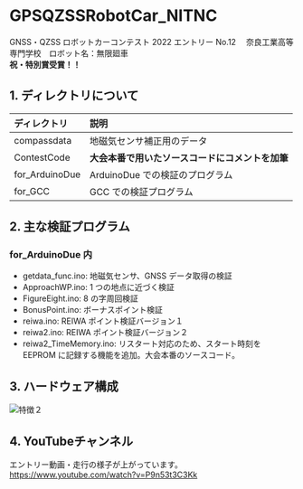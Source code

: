 # GPSQZSSRobotCar_NITNC

GNSS・QZSS ロボットカーコンテスト 2022
エントリー No.12 　奈良工業高等専門学校　ロボット名：無限廻車
<br>
**祝・特別賞受賞！！**

## 1. ディレクトリについて
   | ディレクトリ | 説明 |
   |:--------------|:-----------------------------------|
   | compassdata | 地磁気センサ補正用のデータ |
   | ContestCode | **大会本番で用いたソースコードにコメントを加筆** |
   | for_ArduinoDue| ArduinoDue での検証のプログラム |
   | for_GCC | GCC での検証プログラム |

## 2. 主な検証プログラム
### for_ArduinoDue 内
+ getdata_func.ino: 地磁気センサ、GNSS データ取得の検証
+ ApproachWP.ino: 1 つの地点に近づく検証
+ FigureEight.ino: 8 の字周回検証
+ BonusPoint.ino: ボーナスポイント検証
+ reiwa.ino: REIWA ポイント検証バージョン１
+ reiwa2.ino: REIWA ポイント検証バージョン２
+ reiwa2_TimeMemory.ino: リスタート対応のため、スタート時刻を EEPROM に記録する機能を追加。大会本番のソースコード。

## 3. ハードウェア構成

![特徴２](https://user-images.githubusercontent.com/50289058/197382960-07b11215-607a-44c2-b948-bab7e8f547c6.jpg)

## 4. YouTubeチャンネル
エントリー動画・走行の様子が上がっています。
<br>
https://www.youtube.com/watch?v=P9n53t3C3Kk
